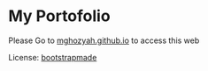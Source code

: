 # My Portofolio
Please Go to [mghozyah.github.io](https://mghozyah.github.io) to access this web

License: [bootstrapmade](https://bootstrapmade.com/personal-free-resume-bootstrap-template/download-bootstrap-4/)
